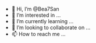 - 👋 Hi, I’m @Bea7San
- 👀 I’m interested in ...
- 🌱 I’m currently learning ...
- 💞️ I’m looking to collaborate on ...
- 📫 How to reach me ...

<!---
Bea7San/Bea7San is a ✨ special ✨ repository because its `README.md` (this file) appears on your GitHub profile.
You can click the Preview link to take a look at your changes.
--->

